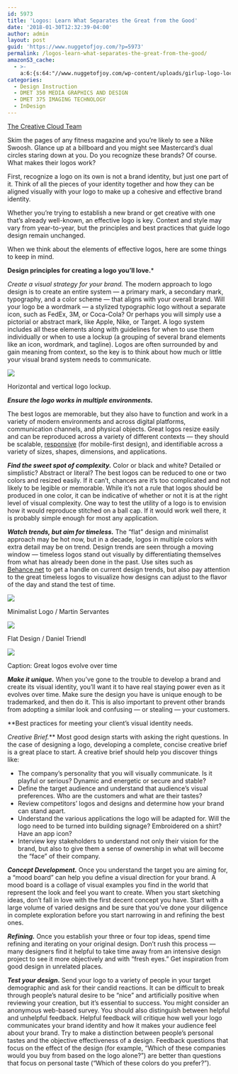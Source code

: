 ```yaml
---
id: 5973
title: 'Logos: Learn What Separates the Great from the Good'
date: '2018-01-30T12:32:39-04:00'
author: admin
layout: post
guid: 'https://www.nuggetofjoy.com/?p=5973'
permalink: /logos-learn-what-separates-the-great-from-the-good/
amazonS3_cache:
  - >-
    a:6:{s:64:"//www.nuggetofjoy.com/wp-content/uploads/girlup-logo-lockup1.png";a:2:{s:2:"id";s:4:"6114";s:11:"source_type";s:13:"media-library";}s:93:"//image-control-storage.s3.amazonaws.com/blog-images/2017/11/28134052/girlup-logo-lockup1.png";a:2:{s:2:"id";s:4:"6114";s:11:"source_type";s:13:"media-library";}s:72:"//www.nuggetofjoy.com/wp-content/uploads/project-yx-minimalist-logo1.png";a:2:{s:2:"id";s:4:"6115";s:11:"source_type";s:13:"media-library";}s:101:"//image-control-storage.s3.amazonaws.com/blog-images/2017/11/28134054/project-yx-minimalist-logo1.png";a:2:{s:2:"id";s:4:"6115";s:11:"source_type";s:13:"media-library";}s:69:"//www.nuggetofjoy.com/wp-content/uploads/frankfurter-flat-design1.png";a:2:{s:2:"id";s:4:"6116";s:11:"source_type";s:13:"media-library";}s:98:"//image-control-storage.s3.amazonaws.com/blog-images/2017/11/28134056/frankfurter-flat-design1.png";a:2:{s:2:"id";s:4:"6116";s:11:"source_type";s:13:"media-library";}}
categories:
  - Design Instruction
  - DMET 350 MEDIA GRAPHICS AND DESIGN
  - DMET 375 IMAGING TECHNOLOGY
  - InDesign
---
```


[The Creative Cloud Team](https://blogs.adobe.com/creativecloud/author/the-creative-cloud-team-2/)
  
Skim the pages of any fitness magazine and you’re likely to see a Nike Swoosh. Glance up at a billboard and you might see Mastercard’s dual circles staring down at you. Do you recognize these brands? Of course. What makes their logos work?

First, recognize a logo on its own is not a brand identity, but just one part of it. Think of all the pieces of your identity together and how they can be aligned visually with your logo to make up a cohesive and effective brand identity.

Whether you’re trying to establish a new brand or get creative with one that’s already well-known, an effective logo is key. Context and style may vary from year-to-year, but the principles and best practices that guide logo design remain unchanged.

When we think about the elements of effective logos, here are some things to keep in mind.

**Design principles for creating a logo you’ll love.***
  
*Create a visual strategy for your brand.* The modern approach to logo design is to create an entire system — a primary mark, a secondary mark, typography, and a color scheme — that aligns with your overall brand. Will your logo be a wordmark — a stylized typographic logo without a separate icon, such as FedEx, 3M, or Coca-Cola? Or perhaps you will simply use a pictorial or abstract mark, like Apple, Nike, or Target. A logo system includes all these elements along with guidelines for when to use them individually or when to use a lockup (a grouping of several brand elements like an icon, wordmark, and tagline). Logos are often surrounded by and gain meaning from context, so the key is to think about how much or little your visual brand system needs to communicate.

![](https://image-control-storage.s3.amazonaws.com/blog-images/2017/11/28134052/girlup-logo-lockup1.png)

Horizontal and vertical logo lockup.

***Ensure the logo works in multiple environments.*** 
  
The best logos are memorable, but they also have to function and work in a variety of modern environments and across digital platforms, communication channels, and physical objects. Great logos resize easily and can be reproduced across a variety of different contexts — they should be scalable, [responsive](http://responsivelogos.co.uk/) (for mobile-first design), and identifiable across a variety of sizes, shapes, dimensions, and applications.

***Find the sweet spot of complexity.*** Color or black and white? Detailed or simplistic? Abstract or literal? The best logos can be reduced to one or two colors and resized easily. If it can’t, chances are it’s too complicated and not likely to be legible or memorable. While it’s not a rule that logos should be produced in one color, it can be indicative of whether or not it is at the right level of visual complexity. One way to test the utility of a logo is to envision how it would reproduce stitched on a ball cap. If it would work well there, it is probably simple enough for most any application.

***Watch trends, but aim for timeless.*** The “flat” design and minimalist approach may be hot now, but in a decade, logos in multiple colors with extra detail may be on trend. Design trends are seen through a moving window — timeless logos stand out visually by differentiating themselves from what has already been done in the past. Use sites such as [Behance.net](https://www.behance.net/galleries/2/Graphic-Design?content=projects&queues=105) to get a handle on current design trends, but also pay attention to the great timeless logos to visualize how designs can adjust to the flavor of the day and stand the test of time.

![](https://image-control-storage.s3.amazonaws.com/blog-images/2017/11/28134054/project-yx-minimalist-logo1.png)

Minimalist Logo / Martin Servantes

![](https://image-control-storage.s3.amazonaws.com/blog-images/2017/11/28134056/frankfurter-flat-design1.png)

Flat Design / Daniel Triendl

![](http://www.underconsideration.com/brandnew/archives/mastercard_logo_evolution.png)

Caption: Great logos evolve over time

***Make it unique.*** When you’ve gone to the trouble to develop a brand and create its visual identity, you’ll want it to have real staying power even as it evolves over time. Make sure the design you have is unique enough to be trademarked, and then do it. This is also important to prevent other brands from adopting a similar look and confusing — or stealing — your customers.

**Best practices for meeting your client’s visual identity needs.
  
*Creative Brief.*** Most good design starts with asking the right questions. In the case of designing a logo, developing a complete, concise creative brief is a great place to start. A creative brief should help you discover things like:

- The company’s personality that you will visually communicate. Is it playful or serious? Dynamic and energetic or secure and stable?
- Define the target audience and understand that audience’s visual preferences. Who are the customers and what are their tastes?
- Review competitors’ logos and designs and determine how your brand can stand apart.
- Understand the various applications the logo will be adapted for. Will the logo need to be turned into building signage? Embroidered on a shirt? Have an app icon?
- Interview key stakeholders to understand not only their vision for the brand, but also to give them a sense of ownership in what will become the “face” of their company.

***Concept Development.*** Once you understand the target you are aiming for, a “mood board” can help you define a visual direction for your brand. A mood board is a collage of visual examples you find in the world that represent the look and feel you want to create. When you start sketching ideas, don’t fall in love with the first decent concept you have. Start with a large volume of varied designs and be sure that you’ve done your diligence in complete exploration before you start narrowing in and refining the best ones.

***Refining.*** Once you establish your three or four top ideas, spend time refining and iterating on your original design. Don’t rush this process — many designers find it helpful to take time away from an intensive design project to see it more objectively and with “fresh eyes.” Get inspiration from good design in unrelated places.

***Test your design*.** Send your logo to a variety of people in your target demographic and ask for their candid reactions. It can be difficult to break through people’s natural desire to be “nice” and artificially positive when reviewing your creation, but it’s essential to success. You might consider an anonymous web-based survey. You should also distinguish between helpful and unhelpful feedback. Helpful feedback will critique how well your logo communicates your brand identity and how it makes your audience feel about your brand. Try to make a distinction between people’s personal tastes and the objective effectiveness of a design. Feedback questions that focus on the effect of the design (for example, “Which of these companies would you buy from based on the logo alone?”) are better than questions that focus on personal taste (“Which of these colors do you prefer?”).


